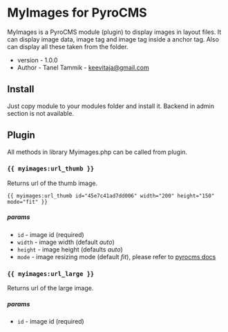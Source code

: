 # MyImages for PyroCMS

MyImages is a PyroCMS module (plugin) to display images in layout files. It can display image data, image tag and image tag inside a anchor tag. Also can display all these taken from the folder.

- version - 1.0.0
- Author  - Tanel Tammik - keevitaja@gmail.com

## Install

Just copy module to your modules folder and install it. Backend in admin section is not available.

## Plugin

All methods in library Myimages.php can be called from plugin.

### `{{ myimages:url_thumb }}`

Returns url of the thumb image.

	{{ myimages:url_thumb id="45e7c41ad7dd006" width="200" height="150" mode="fit" }}

##### params

- `id` - image id (required)
- `width` - image width (default *auto*)
- `height` - image height (defaults *auto*)
- `mode` - image resizing mode (default *fit*), please refer to [pyrocms docs](http://docs.pyrocms.com/2.2/manual/plugins/files)

### `{{ myimages:url_large }}`

Returns url of the large image.

##### params

- `id` - image id (required)
